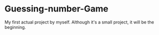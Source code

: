 # Guessing-number-Game
My first actual project by myself. Although it's a small project, it will be the beginning.
